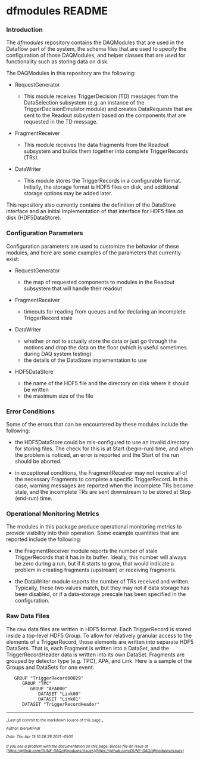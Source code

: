 # dfmodules README
### Introduction

The _dfmodules_ repository contains the DAQModules that are used in the Dataflow part of the system, the schema files that are used to specify the configuration of those DAQModules, and helper classes that are used for functionality such as storing data on disk.

The DAQModules in this repository are the following:

* RequestGenerator
    * This module receives TriggerDecision (TD) messages from the DataSelection subsystem (e.g. an instance of the TriggerDecisionEmulator module) and creates DataRequests that are sent to the Readout subsystem based on the components that are requested in the TD message.

* FragmentReceiver
    * This module receives the data fragments from the Readout subsystem and builds them together into complete TriggerRecords (TRs).  

* DataWriter
    * This module stores the TriggerRecords in a configurable format.  Initially, the storage format is HDF5 files on disk, and additional storage options may be added later.   

This repository also currently contains the definition of the DataStore interface and an initial implementation of that interface for HDF5 files on disk (HDF5DataStore).  

### Configuration Parameters

Configuration parameters are used to customize the behavior of these modules, and here are some examples of the parameters that currently exist:

* RequestGenerator
    * the map of requested components to modules in the Readout subsystem that will handle their readout

* FragmentReceiver
    * timeouts for reading from queues and for declaring an incomplete TriggerRecord stale

* DataWriter
    * whether or not to actually store the data or just go through the motions and drop the data on the floor (which is useful sometimes during DAQ system testing)
    * the details of the DataStore implementation to use

* HDF5DataStore
    * the name of the HDF5 file and the directory on disk where it should be written
    * the maximum size of the file

### Error Conditions

Some of the errors that can be encountered by these modules include the following:

* the HDF5DataStore could be mis-configured to use an invalid directory for storing files.  The check for this is at Start (begin-run) time, and when the problem is noticed, an error is reported and the Start of the run should be aborted.

* in exceptional conditions, the FragmentReceiver may not receive all of the necessary Fragments to complete a specific TriggerRecord.  In this case, warning messages are reported when the incomplete TRs become stale, and the incomplete TRs are sent downstream to be stored at Stop (end-run) time.

### Operational Monitoring Metrics

The modules in this package produce operational monitoring metrics to provide visibility into their operation.  Some example quantities that are reported include the following:

* the FragmentReceiver module reports the number of stale TriggerRecords that it has in its buffer.  Ideally, this number will always be zero during a run, but if it starts to grow, that would indicate a problem in creating fragments (upstream) or receiving fragments.

* the DataWriter module reports the number of TRs received and written.  Typically, these two values match, but they may not if data storage has been disabled, or if a data-storage prescale has been specified in the configuration.

### Raw Data Files

The raw data files are written in HDF5 format.  Each TriggerRecord is stored inside a top-level HDF5 Group.  To allow for relatively granular access to the elements of a TriggerRecord, those elements are written into separate HDF5 DataSets.  That is, each Fragment is written into a DataSet, and the TriggerRecordHeader data is written into its own DataSet.  Fragments are grouped by detector type (e.g. TPC), APA, and Link.  Here is a sample of the Groups and DataSets for one event:

```
   GROUP "TriggerRecord00029"
      GROUP "TPC"
         GROUP "APA000"
            DATASET "Link00"
            DATASET "Link01"
      DATASET "TriggerRecordHeader"
```

-----

<font size="1">
_Last git commit to the markdown source of this page:_


_Author: bieryAtFnal_

_Date: Thu Apr 15 10:26:29 2021 -0500_

_If you see a problem with the documentation on this page, please file an Issue at [https://github.com/DUNE-DAQ/dfmodules/issues](https://github.com/DUNE-DAQ/dfmodules/issues)_
</font>
